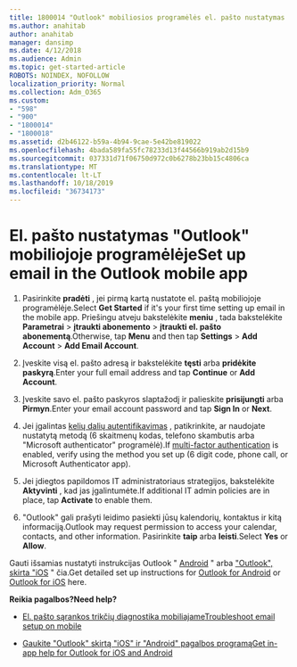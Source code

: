 ```yaml
---
title: 1800014 "Outlook" mobiliosios programėlės el. pašto nustatymas
ms.author: anahitab
author: anahitab
manager: dansimp
ms.date: 4/12/2018
ms.audience: Admin
ms.topic: get-started-article
ROBOTS: NOINDEX, NOFOLLOW
localization_priority: Normal
ms.collection: Adm_O365
ms.custom:
- "598"
- "900"
- "1800014"
- "1800018"
ms.assetid: d2b46122-b59a-4b94-9cae-5e42be819022
ms.openlocfilehash: 4bada589fa55fc78233d13f44566b919ab2d15b9
ms.sourcegitcommit: 037331d71f06750d972c0b6278b23bb15c4806ca
ms.translationtype: MT
ms.contentlocale: lt-LT
ms.lasthandoff: 10/18/2019
ms.locfileid: "36734173"
---
```

# <a name="set-up-email-in-the-outlook-mobile-app"></a><span data-ttu-id="ee92b-102">El. pašto nustatymas "Outlook" mobiliojoje programėlėje</span><span class="sxs-lookup"><span data-stu-id="ee92b-102">Set up email in the Outlook mobile app</span></span>

1. <span data-ttu-id="ee92b-103">Pasirinkite **pradėti** , jei pirmą kartą nustatote el. paštą mobiliojoje programėlėje.</span><span class="sxs-lookup"><span data-stu-id="ee92b-103">Select **Get Started** if it's your first time setting up email in the mobile app.</span></span> <span data-ttu-id="ee92b-104">Priešingu atveju bakstelėkite **meniu** , tada bakstelėkite **Parametrai** \> **įtraukti abonemento** \> **įtraukti el. pašto abonementą**.</span><span class="sxs-lookup"><span data-stu-id="ee92b-104">Otherwise, tap **Menu** and then tap **Settings** \> **Add Account** \> **Add Email Account**.</span></span>

2. <span data-ttu-id="ee92b-105">Įveskite visą el. pašto adresą ir bakstelėkite **tęsti** arba **pridėkite paskyrą**.</span><span class="sxs-lookup"><span data-stu-id="ee92b-105">Enter your full email address and tap **Continue** or **Add Account**.</span></span>

3. <span data-ttu-id="ee92b-106">Įveskite savo el. pašto paskyros slaptažodį ir palieskite **prisijungti** arba **Pirmyn**.</span><span class="sxs-lookup"><span data-stu-id="ee92b-106">Enter your email account password and tap **Sign In** or **Next**.</span></span>

4. <span data-ttu-id="ee92b-107">Jei įgalintas [kelių dalių autentifikavimas](https://docs.microsoft.com/office365/admin/security-and-compliance/set-up-multi-factor-authentication) , patikrinkite, ar naudojate nustatytą metodą (6 skaitmenų kodas, telefono skambutis arba "Microsoft authenticator" programėlė).</span><span class="sxs-lookup"><span data-stu-id="ee92b-107">If [multi-factor authentication](https://docs.microsoft.com/office365/admin/security-and-compliance/set-up-multi-factor-authentication) is enabled, verify using the method you set up (6 digit code, phone call, or Microsoft Authenticator app).</span></span>

5. <span data-ttu-id="ee92b-108">Jei įdiegtos papildomos IT administratoriaus strategijos, bakstelėkite **Aktyvinti** , kad jas įgalintumėte.</span><span class="sxs-lookup"><span data-stu-id="ee92b-108">If additional IT admin policies are in place, tap **Activate** to enable them.</span></span>

6. <span data-ttu-id="ee92b-109">"Outlook" gali prašyti leidimo pasiekti jūsų kalendorių, kontaktus ir kitą informaciją.</span><span class="sxs-lookup"><span data-stu-id="ee92b-109">Outlook may request permission to access your calendar, contacts, and other information.</span></span> <span data-ttu-id="ee92b-110">Pasirinkite **taip** arba **leisti**.</span><span class="sxs-lookup"><span data-stu-id="ee92b-110">Select **Yes** or **Allow**.</span></span>

<span data-ttu-id="ee92b-111">Gauti išsamias nustatyti instrukcijas Outlook " [Android](https://support.office.com/article/886db551-8dfa-4fd5-b835-f8e532091872.aspx) " arba ["Outlook", skirta "iOS](https://support.office.com/article/b2de2161-cc1d-49ef-9ef9-81acd1c8e234.aspx) " čia.</span><span class="sxs-lookup"><span data-stu-id="ee92b-111">Get detailed set up instructions for [Outlook for Android](https://support.office.com/article/886db551-8dfa-4fd5-b835-f8e532091872.aspx) or [Outlook for iOS](https://support.office.com/article/b2de2161-cc1d-49ef-9ef9-81acd1c8e234.aspx) here.</span></span>
  
 <span data-ttu-id="ee92b-112">**Reikia pagalbos?**</span><span class="sxs-lookup"><span data-stu-id="ee92b-112">**Need help?**</span></span>
  
- [<span data-ttu-id="ee92b-113">El. pašto sąrankos trikčių diagnostika mobiliajame</span><span class="sxs-lookup"><span data-stu-id="ee92b-113">Troubleshoot email setup on mobile</span></span>](https://support.office.com/article/a264ef01-9c88-48fb-9285-7017e4f31f02.aspx)

- [<span data-ttu-id="ee92b-114">Gaukite "Outlook" skirtą "iOS" ir "Android" pagalbos programą</span><span class="sxs-lookup"><span data-stu-id="ee92b-114">Get in-app help for Outlook for iOS and Android</span></span>](https://support.office.com/article/218a22d1-9fa5-4889-b689-de1c63493243.aspx#ID0EAABAAA=Contact_Support)
